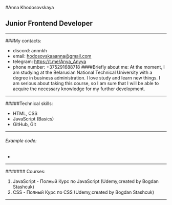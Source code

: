 #Anna Khodosovskaya
## Junior Frontend Developer
*********
###My contacts:
- discord: annnkh
- email: hodosovskaaanna@gmail.com
- telegram: https://t.me/Anya_Anyya
- phone number: +375291688718
####Briefly about me:
At the moment, I am studying at the Belarusian National Technical University with a degree in business administration. I love study and learn new things. I am serious about taking this course, so I am sure that I will be able to acquire the necessary knowledge for my further development.
********
#####Technical skills:
* HTML, CSS
* JavaScript (Basics)
* GitHub, Git
*******
###### Example code:
*
*******
####### Courses:
1. JavaScript - Полный Курс по JavaScript (Udemy,created by Bogdan Stashcuk)
2. CSS - Полный Курс по CSS (Udemy,created by Bogdan Stashcuk)
*****
